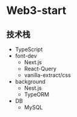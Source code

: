 # Web3-start

## 技术栈

- TypeScript
- font-dev
  - Next.js
  - React-Query
  - vanilla-extract/css
- background
  - Nest.js
  - TypeORM
- DB
  - MySQL